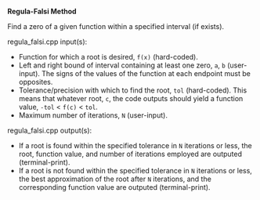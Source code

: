 **Regula-Falsi Method**

Find a zero of a given function within a specified interval (if exists).

regula_falsi.cpp input(s):
   - Function for which a root is desired, `f(x)` (hard-coded).
   - Left and right bound of interval containing at least one zero, `a`, `b` (user-input).  The signs of the values of the function at each endpoint must be opposites.
   - Tolerance/precision with which to find the root, `tol` (hard-coded).  This means that whatever root, `c`, the code outputs should yield a function value, `-tol` < `f(c)` < `tol`.
   - Maximum number of iterations, `N` (user-input).

regula_falsi.cpp output(s):
   - If a root is found within the specified tolerance in `N` iterations or less, the root, function value, and number of iterations employed are outputed (terminal-print).
   - If a root is not found within the specified tolerance in `N` iterations or less, the best approximation of the root after `N` iterations, and the corresponding function value are outputed (terminal-print).
